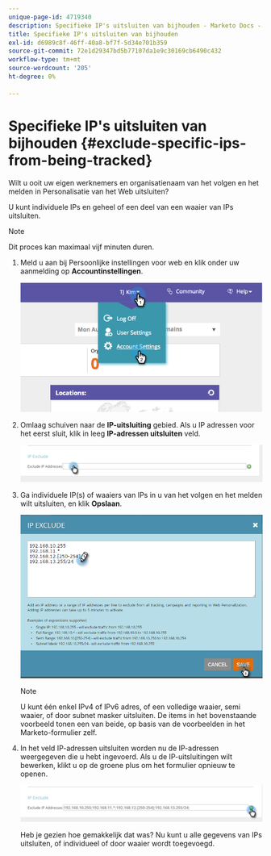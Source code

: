 ```yaml
---
unique-page-id: 4719340
description: Specifieke IP's uitsluiten van bijhouden - Marketo Docs - Productdocumentatie
title: Specifieke IP's uitsluiten van bijhouden
exl-id: d6989c8f-46ff-40a8-bf7f-5d34e701b359
source-git-commit: 72e1d29347bd5b77107da1e9c30169cb6490c432
workflow-type: tm+mt
source-wordcount: '205'
ht-degree: 0%

---
```


# Specifieke IP&#39;s uitsluiten van bijhouden {#exclude-specific-ips-from-being-tracked}

Wilt u ooit uw eigen werknemers en organisatienaam van het volgen en het melden in Personalisatie van het Web uitsluiten?

U kunt individuele IPs en geheel of een deel van een waaier van IPs uitsluiten.

>[!NOTE]
>
>Dit proces kan maximaal vijf minuten duren.

1. Meld u aan bij Persoonlijke instellingen voor web en klik onder uw aanmelding op **Accountinstellingen**.

   ![](assets/image2014-11-19-19-3a25-3a41.png)

1. Omlaag schuiven naar de **IP-uitsluiting** gebied. Als u IP adressen voor het eerst sluit, klik in leeg **IP-adressen uitsluiten** veld.

   ![](assets/image2016-11-4-10-3a27-3a1.png)

1. Ga individuele IP(s) of waaiers van IPs in u van het volgen en het melden wilt uitsluiten, en klik **Opslaan**.

   ![](assets/exclude-ips-form-hands.png)

   >[!NOTE]
   >
   >U kunt één enkel IPv4 of IPv6 adres, of een volledige waaier, semi waaier, of door subnet masker uitsluiten. De items in het bovenstaande voorbeeld tonen een van beide, op basis van de voorbeelden in het Marketo-formulier zelf.

1. In het veld IP-adressen uitsluiten worden nu de IP-adressen weergegeven die u hebt ingevoerd. Als u de IP-uitsluitingen wilt bewerken, klikt u op de groene plus om het formulier opnieuw te openen.

   ![](assets/exclude-ips-after.png)

   Heb je gezien hoe gemakkelijk dat was? Nu kunt u alle gegevens van IPs uitsluiten, of individueel of door waaier wordt toegevoegd.

